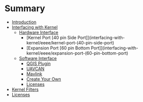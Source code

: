 # Summary

* [Introduction](README.md)
* [Interfacing with Kernel](interfacing-with-kernel.md)
  * [Hardware Interface](interfacing-with-kernel/eeee.md)
    * [Kernel Port \[40 pin Side Port\]](interfacing-with-kernel/eeee/kernel-port-(40-pin-side-port)
    * [Expansion Port \[60 pin Bottom Port\]](interfacing-with-kernel/eeee/expansion-port-(60-pin-bottom-port)
  * [Software Interface](interfacing-with-kernel/software-interface.md)
    * [QGIS Plugin](interfacing-with-kernel/software-interface/qgis-plugin.md)
    * [UAVCAN](interfacing-with-kernel/software-interface/uavcan.md)
    * [Mavlink](interfacing-with-kernel/software-interface/mavlink.md)
    * [Create Your Own](interfacing-with-kernel/software-interface/create-your-own.md)
    * [Licenses](interfacing-with-kernel/software-interface/licenses.md)
* [Kernel Filters](kernel-filters.md)
* [Licenses](licenses.md)

